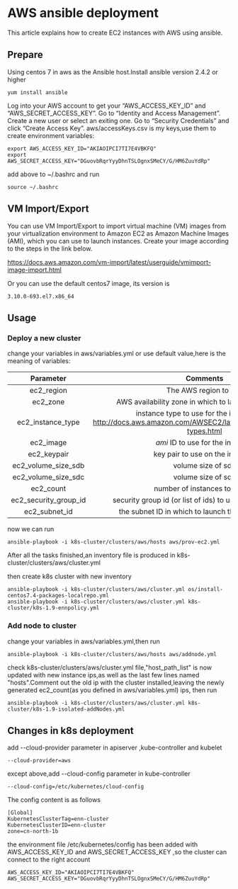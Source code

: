 # AWS ansible deployment

This article explains how to create EC2 instances with AWS using ansible.

## Prepare

Using centos 7 in aws as the Ansible host.Install ansible version 2.4.2 or higher

```
yum install ansible
```

Log into your AWS account to get your “AWS_ACCESS_KEY_ID” and  “AWS_SECRET_ACCESS_KEY”. Go to “Identity and Access Management”. Create a new user or select an exiting one. Go to “Security Credentials” and click “Create Access Key”. aws/accessKeys.csv is my keys,use them to create environment variables:

```
export AWS_ACCESS_KEY_ID="AKIAOIPCI7TI7E4VBKFQ" 
export AWS_SECRET_ACCESS_KEY="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"
```

add above to ~/.bashrc and run

```
source ~/.bashrc
```

## VM Import/Export

You can use VM Import/Export to import virtual machine (VM) images from your virtualization
environment to Amazon EC2 as Amazon Machine Images (AMI), which you can use to launch
instances. 
Create your image according to the steps in the link below.

https://docs.aws.amazon.com/vm-import/latest/userguide/vmimport-image-import.html

Or you can use the default centos7 image, its version is 

```
3.10.0-693.el7.x86_64
```

## Usage

### Deploy a new cluster

change your variables in  aws/variables.yml or use default value,here is the meaning of variables:

|       Parameter       |                           Comments                           |
| :-------------------: | :----------------------------------------------------------: |
|      ec2_region       |                    The AWS region to use                     |
|       ec2_zone        |    AWS availability zone in which to launch the instance     |
|   ec2_instance_type   | instance type to use for the instance, see <http://docs.aws.amazon.com/AWSEC2/latest/UserGuide/instance-types.html> |
|       ec2_image       |               *ami* ID to use for the instance               |
|      ec2_keypair      |               key pair to use on the instance                |
|  ec2_volume_size_sdb  |                      volume size of sdb                      |
|  ec2_volume_size_sdc  |                      volume size of sdc                      |
|       ec2_count       |                number of instances to launch                 |
| ec2_security_group_id | security group id (or list of ids) to use with the instance  |
|     ec2_subnet_id     |     the subnet ID in which to launch the instance (VPC)      |

now we can run

```
ansible-playbook -i k8s-cluster/clusters/aws/hosts aws/prov-ec2.yml
```

After all the tasks finished,an inventory file is produced in k8s-cluster/clusters/aws/cluster.yml

then create k8s cluster with new inventory 

```
ansible-playbook -i k8s-cluster/clusters/aws/cluster.yml os/install-centos7.4-packages-localrepo.yml
ansible-playbook -i k8s-cluster/clusters/aws/cluster.yml k8s-cluster/k8s-1.9-ennpolicy.yml
```

### Add node to cluster

change your variables in  aws/variables.yml,then run 

```
ansible-playbook -i k8s-cluster/clusters/aws/hosts aws/addnode.yml
```

check  k8s-cluster/clusters/aws/cluster.yml file,"host_path_list" is now updated with new instance ips,as well as the last few lines named "hosts".Comment out the old ip with the cluster installed,leaving the newly generated ec2_count(as you defined in aws/variables.yml) ips, then run

```
ansible-playbook -i k8s-cluster/clusters/aws/cluster.yml k8s-cluster/k8s-1.9-isolated-addNodes.yml
```



## Changes in k8s deployment

add --cloud-provider parameter in apiserver ,kube-controller and kubelet

```
--cloud-provider=aws
```

except above,add --cloud-config parameter in kube-controller

```
--cloud-config=/etc/kubernetes/cloud-config
```

The config content is as follows

```
[Global]
KubernetesClusterTag=enn-cluster
KubernetesClusterID=enn-cluster
zone=cn-north-1b
```

the environment file /etc/kubernetes/config has been added with AWS_ACCESS_KEY_ID and AWS_SECRET_ACCESS_KEY ,so the cluster can connect to the right account

```
AWS_ACCESS_KEY_ID="AKIAOIPCI7TI7E4VBKFQ"
AWS_SECRET_ACCESS_KEY="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"
```

